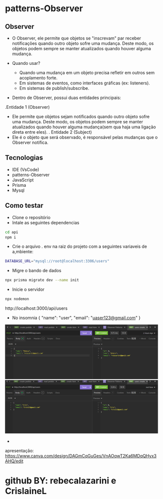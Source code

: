 # patterns-Observer

## Observer

- O Observer, ele permite que objetos se "inscrevam" par receber notificações quando outro
objeto sofre uma mudança. Deste modo, os objetos podem sempre se manter atualizados quando
houver alguma mudança.

- Quando usar?
  - Quando uma mudança em um objeto precisa refletir em outros sem acoplamento forte.
  - Em sistemas de eventos, como interfaces gráficas (ex: listeners).
  - Em sistemas de publish/subscribe.

- Dentro de  Observer, possui duas entidades principais: 

 .Entidade 1 (Observer)
- Ele permite que objetos sejam notificados quando outro objeto sofre uma mudança. Deste modo, os objetos podem sempre se manter atualizados quando houver alguma mudança(sem qua haja uma ligação direta entre eles).
 . Entidade 2 (Subject)
- Ele é o objeto que será observado, é responsável pelas mudanças que o Observer notifica.

## Tecnologias
- IDE (VsCode)
- patterns-Observer
- JavaScript
- Prisma 
- Mysql

## Como testar
- Clone o repositório
- Intale as seguintes dependencias
```bash
cd api 
npm i
```
- Crie o arquivo . env na raiz do projeto com a seguintes variaveis de a,mbiente:
````bash
DATABASE_URL="mysql://root@localhost:3306/users"
````

- Migre o bando de dados 
```bash
npx prisma migrate dev --name init
```
- Inicie o servidor 
```bash
npx nodemon
```



http://localhost:3000/api/users
- No insomnia 
{
  "name": "user",
  "email": "uaser123@gmail.com"
}

![Imagem1](i1.png)
![Imagem1](i2.png)

- 
apresentação: https://www.canva.com/design/DAGmCqGuGes/VnAOqwT2Ka6MDqQHyx3AHQ/edit


# github BY: rebecalazarini e CrislaineL






